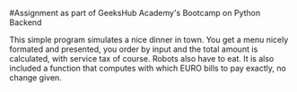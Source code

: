 #Assignment as part of GeeksHub Academy's Bootcamp on Python Backend

This simple program simulates a nice dinner in town. You get a menu nicely formated and presented, 
you order by input and the total amount is calculated, with service tax of course. Robots also have to eat.
It is also included a function that computes with which EURO bills to pay exactly, no change given.
